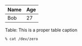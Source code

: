 Name    | Age
--------|------
Bob     | 27
Table: This is a proper table caption

~~~ sh
% cat /dev/zero
~~~
